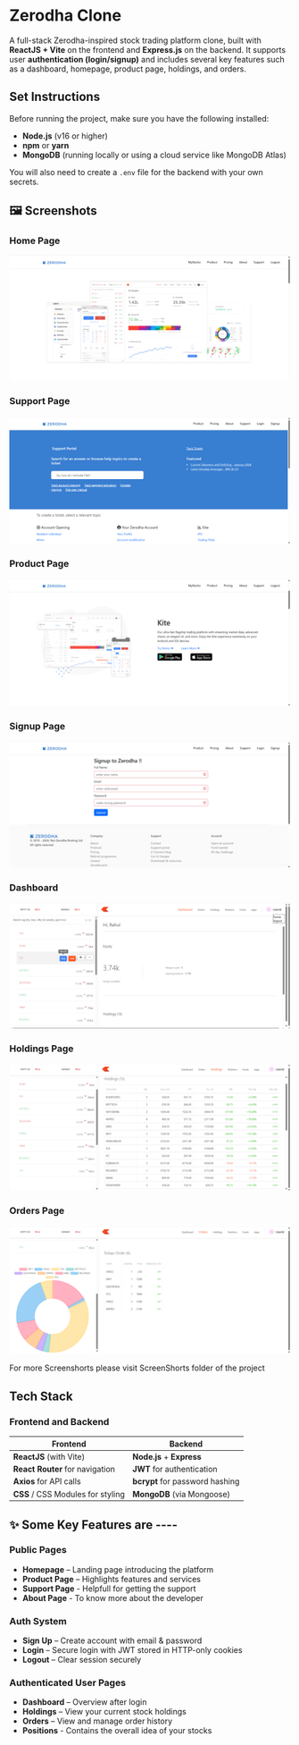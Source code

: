 # Zerodha Clone

A full-stack Zerodha-inspired stock trading platform clone, built with **ReactJS + Vite** on the frontend and **Express.js** on the backend. It supports user **authentication (login/signup)** and includes several key features such as a dashboard, homepage, product page, holdings, and orders.

## Set Instructions

Before running the project, make sure you have the following installed:

- **Node.js** (v16 or higher)
- **npm** or **yarn**
- **MongoDB** (running locally or using a cloud service like MongoDB Atlas)

You will also need to create a `.env` file for the backend with your own secrets.

## 🖼️ Screenshots

### Home Page  
![Login Page](ScreenShorts/homePage.png)

### Support Page  
![Login Page](ScreenShorts/supportPage.png)

### Product Page  
![Login Page](ScreenShorts/productPage.png)

### Signup Page  
![Login Page](ScreenShorts/signupPage.png)

### Dashboard  
![Dashboard](ScreenShorts/dashboard.png)

### Holdings Page  
![Holdings Page](ScreenShorts/holdingPage.png)

### Orders Page  
![Orders Page](ScreenShorts/orderPage.png)

For more Screenshorts please visit ScreenShorts folder of the project

## Tech Stack

### Frontend and Backend

| **Frontend**                       | **Backend**                           |
|------------------------------------|---------------------------------------|
| **ReactJS** (with Vite)            | **Node.js** + **Express**             |
| **React Router** for navigation    | **JWT** for authentication            |
| **Axios** for API calls            | **bcrypt** for password hashing       |
| **CSS** / CSS Modules for styling  | **MongoDB** (via Mongoose)            |

## ✨ Some Key Features are ----

### Public Pages
- **Homepage** – Landing page introducing the platform
- **Product Page** – Highlights features and services
- **Support Page** - Helpfull for getting the support
- **About Page** - To know more about the developer

### Auth System
- **Sign Up** – Create account with email & password
- **Login** – Secure login with JWT stored in HTTP-only cookies
- **Logout** – Clear session securely

### Authenticated User Pages
- **Dashboard** – Overview after login
- **Holdings** – View your current stock holdings
- **Orders** – View and manage order history
- **Positions** - Contains the overall idea of your stocks


